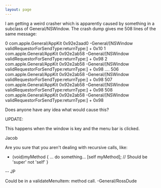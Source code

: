 ```yaml
---
layout: page
---
```


I am getting a weird crasher which is apparently caused by something in a subclass of General/NSWindow. The crash dump gives me 508 lines of the same message:

    
0   com.apple.General/AppKit  	0x92e2aad0 -General/[NSWindow validRequestorForSendType:returnType:] + 0x10
1   com.apple.General/AppKit  	0x92e2ab58 -General/[NSWindow validRequestorForSendType:returnType:] + 0x98
2   com.apple.General/AppKit  	0x92e2ab58 -General/[NSWindow validRequestorForSendType:returnType:] + 0x98
....
506 com.apple.General/AppKit  	0x92e2ab58 -General/[NSWindow validRequestorForSendType:returnType:] + 0x98
507 com.apple.General/AppKit  	0x92e2ab58 -General/[NSWindow validRequestorForSendType:returnType:] + 0x98
508 com.apple.General/AppKit  	0x92e2ab58 -General/[NSWindow validRequestorForSendType:returnType:] + 0x98


Does anyone have any idea what would cause this?

UPDATE:

This happens when the window is key and the menu bar is clicked.

Jacob

Are you sure that you aren't dealing with recursive calls, like:

- (void)myMethod
{
 ... do something...
 [self myMethod]; // Should be 'super' not 'self'
}

-- JP

Could be in a validateMenuItem: method call. -General/RossDude
